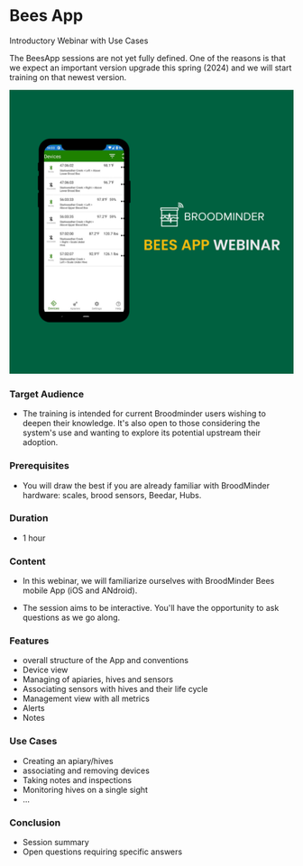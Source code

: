 # Bees App 
Introductory Webinar with Use Cases

The BeesApp sessions are not yet fully defined. One of the reasons is that we expect an important version upgrade this spring (2024) and we will start training on that newest version.

![](../assets/90_training.assets/bapp_training.png#mediumImg)


### Target Audience
- The training is intended for current Broodminder users wishing to deepen their knowledge. It's also open to those considering the system's use and wanting to explore its potential upstream their adoption.

### Prerequisites
- You will draw the best if you are already familiar with BroodMinder hardware: scales, brood sensors, Beedar, Hubs.

### Duration
- 1 hour

### Content
- In this webinar, we will familiarize ourselves with BroodMinder Bees mobile App (iOS and ANdroid). 

- The session aims to be interactive. You'll have the opportunity to ask questions as we go along.

### Features
- overall structure of the App and conventions
- Device view
- Managing of apiaries, hives and sensors
- Associating sensors with hives and their life cycle
- Management view with all metrics
- Alerts
- Notes

### Use Cases
- Creating an apiary/hives
- associating and removing devices
- Taking notes and inspections
- Monitoring hives on a single sight
- ...

### Conclusion
- Session summary
- Open questions requiring specific answers
